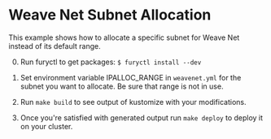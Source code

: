 # Weave Net Subnet Allocation

This example shows how to allocate a specific subnet for Weave Net instead of its default range. 

0. Run furyctl to get packages: `$ furyctl install --dev`

1. Set environment variable IPALLOC_RANGE in `weavenet.yml` for the subnet you want to allocate. Be sure that range is not in use.

2. Run `make build` to see output of kustomize with your modifications.

3. Once you're satisfied with generated output run `make deploy` to deploy it on your cluster.

